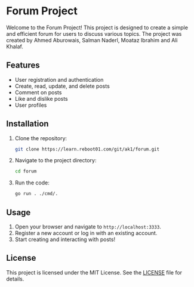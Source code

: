# Forum Project

Welcome to the Forum Project! This project is designed to create a simple and efficient forum for users to discuss various topics.
The project was created by Ahmed Aburowais, Salman Naderl, Moataz Ibrahim and Ali Khalaf.

## Features

- User registration and authentication
- Create, read, update, and delete posts
- Comment on posts
- Like and dislike posts
- User profiles

## Installation

1. Clone the repository:
    ```bash
    git clone https://learn.reboot01.com/git/ak1/forum.git
    ```
2. Navigate to the project directory:
    ```bash
    cd forum
    ```
3. Run the code:
    ```bash
    go run . ./cmd/.
    ```

## Usage

1. Open your browser and navigate to `http://localhost:3333`.
2. Register a new account or log in with an existing account.
3. Start creating and interacting with posts!

## License

This project is licensed under the MIT License. See the [LICENSE](LICENSE) file for details.
